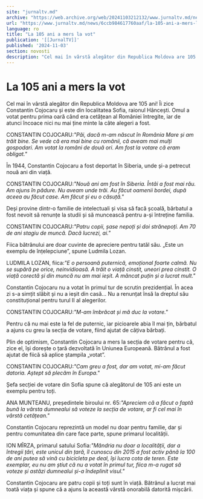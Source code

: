 ```yaml
---
site: "jurnaltv.md"
archive: "https://web.archive.org/web/20241103212132/www.jurnaltv.md/news/6ccb984617760aaf/la-105-ani-a-mers-la-vot.html"
url: "https://www.jurnaltv.md/news/6ccb984617760aaf/la-105-ani-a-mers-la-vot.html"
language: ro
title: "La 105 ani a mers la vot"
publication: '[[JurnalTV]]'
published: '2024-11-03'
section: novosti
description: "Cel mai în vârstă alegător din Republica Moldova are 105 ani! Îi zice Constantin Cojocaru și este din localitatea Sofia, raionul Hâncești. Omul a votat pentru prima oară când era cetățean al României întregite, iar de atunci încoace nici nu mai ține minte la câte alegeri a fost."
---
```


# La 105 ani a mers la vot

Cel mai în vârstă alegător din Republica Moldova are 105 ani! Îi zice Constantin Cojocaru și este din localitatea Sofia, raionul Hâncești. Omul a votat pentru prima oară când era cetățean al României întregite, iar de atunci încoace nici nu mai ține minte la câte alegeri a fost.

CONSTANTIN COJOCARU:*"Păi, dacă m-am născut în România Mare și am trăit bine. Se vede că era mai bine cu românii, că aveam mai mulți gospodari. Am votat la români de două ori. Am fost la votare că eram obligat."*

În 1944, Constantin Cojocaru a fost deportat în Siberia, unde și-a petrecut nouă ani din viață.

CONSTANTIN COJOCARU:*"Nouă ani am fost în Siberia. Întâi a fost mai rău. Am ajuns în pădure. Nu aveam unde trăi. Au făcut oamenii bordei, după aceea au făcut case. Am făcut și eu o căsuță."*

Deși provine dintr-o familie de intelectuali și visa să facă școală, bărbatul a fost nevoit să renunțe la studii și să muncească pentru a-și întreține familia.

CONSTANTIN COJOCARU:*"Patru copii, șase nepoți și doi strănepoți. Am 70 de ani stagiu de muncă. Dacă lucrezi, ai."*

Fiica bătrânului are doar cuvinte de apreciere pentru tatăl său. „Este un exemplu de înțelepciune”, spune Ludmila Lozan.

LUDMILA LOZAN, fiica:*"E o persoană puternică, emoțional foarte calmă. Nu se supără pe orice, neinvidioasă. A trăit o viață cinstit, uneori prea cinstit. O viață corectă și din muncă nu am mai ieșit. A mâncat puțin și a lucrat mult."*

Constantin Cojocaru nu a votat în primul tur de scrutin prezidențial. În acea zi s-a simțit slăbit și nu a ieșit din casă... Nu a renunțat însă la dreptul său constituțional pentru turul II al alegerilor.

CONSTANTIN COJOCARU:*"M-am îmbrăcat și mă duc la votare."*

Pentru că nu mai este la fel de puternic, iar picioarele abia îl mai țin, bărbatul a ajuns cu greu la secția de votare, fiind ajutat de câțiva bărbați.

Plin de optimism, Constantin Cojocaru a mers la secția de votare pentru că, zice el, își dorește o țară dezvoltată în Uniunea Europeană. Bătrânul a fost ajutat de fiică să aplice ștampila „votat”.

CONSTANTIN COJOCARU:*"Cam greu a fost, dar am votat, mi-am făcut datoria. Aștept să plecăm în Europa."*

Șefa secției de votare din Sofia spune că alegătorul de 105 ani este un exemplu pentru toți.

ANA MUNTEANU, președintele biroului nr. 65:*"Apreciem că a făcut o faptă bună la vârsta dumnealui să voteze la secția de votare, ar fi cel mai în vârstă cetățean."*

Constantin Cojocaru reprezintă un model nu doar pentru familie, dar și pentru comunitatea din care face parte, spune primarul localității.

ION MÎRZA, primarul satului Sofia:*"Mândria nu doar a localității, dar a întregii țări, este unicul din țară, îl cunoscu din 2015 a fost activ până la 100 de ani putea să vină cu bicicleta pe deal, își lucra cota de teren. Este exemplar, eu nu am știut că nu a votat în primul tur, fiica m-a rugat să voteze și astăzi dumnealui și-a îndeplinit visul."*

Constantin Cojocaru are patru copii și toți sunt în viață. Bătrânul a lucrat mai toată viața și spune că a ajuns la această vârstă onorabilă datorită mișcării.